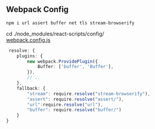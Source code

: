 
## Webpack Config
`npm i url assert buffer net tls stream-browserify`

cd ./node_modules/react-scripts/config/  
[webpack.config.js](node_modules/react-scripts/config/webpack.config.js)
```ts
 resolve: {
    plugins: {
        new webpack.ProvidePlugin({
            Buffer: ['buffer', 'Buffer'],
        }),
        // ..
    },
    fallback: {
        "stream": require.resolve("stream-browserify"),
        "assert": require.resolve("assert/"),
        "url":require.resolve("url"),
        "buffer": require.resolve("buffer/")
    }
}
      
```

